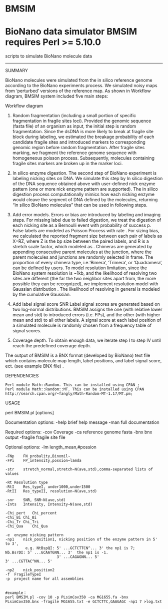 # BMSIM
BioNano data simulator
BMSIM requires Perl >= 5.10.0
================

scripts to simulate BioNano molecule data

---------------

SUMMARY

BioNano molecules were simulated from the in silico reference genome according to the BioNano experiments process. We simulated noisy maps from ‘perturbed’ versions of the reference map. As shown in Workflow diagram, BMSIM system included five main steps:

Workflow diagram

 1) Random fragmentation (including a small portion of specific fragmentation in fragile sites loci). Provided the genomic sequence (fasta file) of an organism as input, the initial step is random fragmentation. Since the dsDNA is more likely to break at fragile site block during labeling, we estimated the breakage probability of each candidate fragile sites and introduced markers to corresponding genomic region before random fragmentation. After fragile sites marking, we fragment the reference genome sequence with homogeneous poisson process. Subsequently, molecules containing fragile sites markers are broken up in the marker loci.
 
 2) In silico enzyme digestion. The second step of BioNano experiment is labeling nicking sites on DNA. We simulate this step by In silico digestion of the DNA sequence obtained above with user-defined nick enzyme pattern (one or more nick enzyme pattern are supported). The in silico digestion process computationally mimics how each nicking enzyme would cleave the segment of DNA defined by the molecules, returning “in silico BioNano molecules” that can be used in following steps.
 
 3) Add error models. Errors or bias are introduced by labeling and imaging steps. For missing label due to failed digestion, we treat the digestion of each nicking site as a Bernoulli event with probability of success p. False labels are modeled as Poisson Process with rate  . For sizing bias, we calculated the reported fragment size between each pair of labels as X=RZ, where Z is the bp size between the paired labels, and R is a stretch scale factor, which modeled as  . Chimeras are generated by appending consecutive parent molecules at the junction, where the parent molecules and junctions are randomly selected in frame. The proportion of every chimera type, i.e.‘Bimera’, ‘Trimera’, or ‘Quadramera’, can be defined by users. To model resolution limitation, since the BioNano system resolution is ~1kb, and the likelihood of resolving two sites are different (the far the two neighbor sites apart from, the more possible they can be recognized), we implement resolution model with Gaussian distribution  . The likelihood of resolving in general is modeled by the cumulative Gaussian.
 
 4) Add label signal score SNR Label signal scores are generated based on two log-normal distributions. BMSIM assigns the one (with relative lower mean and std) to introduced errors (i.e. FPs), and the other (with higher mean and std) to all other labels. A signal score at each label position of a simulated molecule is randomly chosen from a frequency table of signal scores.
 
 5) Coverage depth. To obtain enough data, we iterate step I to step IV until reach the predefined coverage depth.
 
 The output of BMSIM is a BNX format (developed by BioNano) text file which contains molecule map length, label positions, and label signal score, ect. (see example BNX file) .

 
 DEPENDENCIES


    Perl module Math::Random. This can be installed using CPAN ;
    Perl module Math::Random::MT. This can be installed using CPAN http://search.cpan.org/~fangly/Math-Random-MT-1.17/MT.pm;

    
USAGE
    
perl BMSIM.pl [options]

 Documentation options:
 	-help	brief help message
	-man	full documentation
 
Required options:
	-cov	Coverage
	-ca	reference genome fasta
	-bnx	bnx output
	-fragile	fragile site file
 
Optional options:
	-lm	length_mean,#possion
	
	-FNp	FN_probality,Binomil~
	-FPi	FP_intensity,possion~lamda
	
	-str	stretch_normal,stretch~N(ave,std),comma-separated lists of values
	
	-Rt	Resolution type
	-RtI	Res_typeI, under1000,under1500
	-RtII	Res_typeII, resolution~N(ave,std)
	
	-snr	SNR, SNR~N(ave,std)
	-Ints	Intensity, Intensity~N(ave,std)
	
	-Chi_pert	Chi_percent
	-Chi_Bi	Chi_Bi
	-Chi_Tr	Chi_Tri
	-Chi_Qua	Chi_Qua
	
	-e	enzyme nicking pattern
	-np1	nick_position1, nicking position of the enzyme pattern in 5' to 3',
             e.g. NtBspQI: 5' ...GCTCTTCN^... 3' the np1 is 7;    Nb.BsrDI: 5' ...GCAATGNN... 3'  the np1 is -1.
                           3' ...CAGAGNN... 5'                              3' ...CGTTAC^NN... 5'
			 
	-np2	nick_position2
	-f	FragileTypeI
	-p	project name for all assemblies
	

    #example：                                
    perl BMSIM.pl -cov 10 -p PLsimCov350 -ca MG1655.fa -bnx PLsimCov350.bnx -fragile MG1655.txt -e GCTCTTC,GAAGAGC -np1 7 >log.txt


